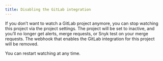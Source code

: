 ```yaml
---
title: Disabling the GitLab integration
---
```


If you don’t want to watch a GitLab project anymore, you can stop watching this project via the project settings. The project will be set to inactive, and you’ll no longer get alerts, merge requests, or Snyk test on your merge requests. The webhook that enables the GitLab integration for this project will be removed.

You can restart watching at any time.
